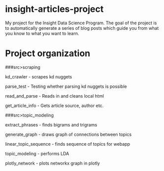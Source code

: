 # insight-articles-project
My project for the Insight Data Science Program. The goal of the project is to automatically generate a series of blog posts which guide you from what you know to what you want to learn. 

# Project organization 

###src>scraping 

kd_crawler - scrapes kd nuggets 

parse_test - Testing whether parsing kd nuggets is possible

read_and_parse - Reads in and cleans local html

get_article_info - Gets article source, author etc. 


###src>topic_modeling 

extract_phrases  - finds bigrams and trigrams 

generate_graph - draws graph of connections between topics 

linear_topic_sequence - finds sequence of topics for webapp 

topic_modeling - performs LDA 

plotly_network - plots networkx graph in plotly
			
